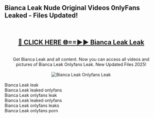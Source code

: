 <h2>Bianca Leak Nude Original Videos 0nlyFans Leaked - Files Updated! </h2>
<br>
<div align="center">
<h2><a href="https://213.232.235.80/live/video.php?q=bianca-leak" rel="nofollow">🔴 CLICK HERE 🌐==►► Bianca Leak Leak</a></h2>
<br>
Get Bianca Leak and all content. Now you can access all videos and pictures of Bianca Leak Onlyfans Leak. New Updated Files 2025!
<br>
<br>
<a href="https://213.232.235.80/live/video.php?q=bianca-leak" rel="nofollow" data-target="animated-image.originalLink"><img src="https://i.imgur.com/1EjSzPs.png" alt="Bianca Leak Onlyfans Leak" style="max-width: 100%; display: inline-block;" data-target="animated-image.originalImage"></a>
</div>
<br>
Bianca Leak leak<br>
Bianca Leak leaked onlyfans<br>
Bianca Leak onlyfans leak<br>
Bianca Leak leaked onlyfans<br>
Bianca Leak onlyfans leaks<br>
Bianca Leak onlyfans porn
